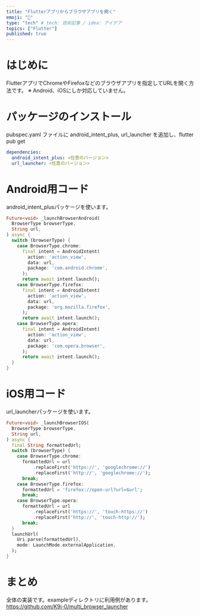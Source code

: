 ```yaml
---
title: "Flutterアプリからブラウザアプリを開く"
emoji: "🐙"
type: "tech" # tech: 技術記事 / idea: アイデア
topics: ["Flutter"]
published: true
---
```

# はじめに
FlutterアプリでChromeやFirefoxなどのブラウザアプリを指定してURLを開く方法です。
※ Android、iOSにしか対応していません。

# パッケージのインストール
pubspec.yaml ファイルに android_intent_plus, url_launcher を追加し、flutter pub get
```yaml
dependencies:
  android_intent_plus: <任意のバージョン>
  url_launcher: <任意のバージョン>
```

# Android用コード
android_intent_plusパッケージを使います。
```dart
Future<void> _launchBrowserAndroid(
  BrowserType browserType,
  String url,
) async {
  switch (browserType) {
    case BrowserType.chrome:
      final intent = AndroidIntent(
        action: 'action_view',
        data: url,
        package: 'com.android.chrome',
      );
      return await intent.launch();
    case BrowserType.firefox:
      final intent = AndroidIntent(
        action: 'action_view',
        data: url,
        package: 'org.mozilla.firefox',
      );
      return await intent.launch();
    case BrowserType.opera:
      final intent = AndroidIntent(
        action: 'action_view',
        data: url,
        package: 'com.opera.browser',
      );
      return await intent.launch();
  }
}
```

# iOS用コード
url_launcherパッケージを使います。
```dart
Future<void> _launchBrowserIOS(
  BrowserType browserType,
  String url,
) async {
  final String formattedUrl;
  switch (browserType) {
    case BrowserType.chrome:
      formattedUrl = url
          .replaceFirst('https://', 'googlechrome://')
          .replaceFirst('http://', 'googlechrome://');
      break;
    case BrowserType.firefox:
      formattedUrl = 'firefox://open-url?url=$url';
      break;
    case BrowserType.opera:
      formattedUrl = url
          .replaceFirst('https://', 'touch-https://')
          .replaceFirst('http://', 'touch-http://');
      break;
  }
  launchUrl(
    Uri.parse(formattedUrl),
    mode: LaunchMode.externalApplication,
  );
}
```

# まとめ
全体の実装です。exampleディレクトリに利用例があります。
https://github.com/K9i-0/multi_browser_launcher